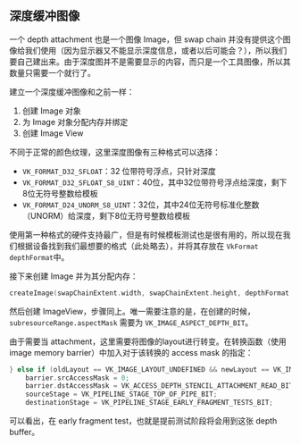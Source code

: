 ## 深度缓冲图像

一个 depth attachment 也是一个图像 Image，但 swap chain 并没有提供这个图像给我们使用（因为显示器又不能显示深度信息，或者以后可能会？），所以我们要自己建出来。由于深度图并不是需要显示的内容，而只是一个工具图像，所以其数量只需要一个就行了。

建立一个深度缓冲图像和之前一样：

1. 创建 Image 对象
2. 为 Image 对象分配内存并绑定
3. 创建 Image View

不同于正常的颜色纹理，这里深度图像有三种格式可以选择：

* `VK_FORMAT_D32_SFLOAT`：32 位带符号浮点，只针对深度
* `VK_FORMAT_D32_SFLOAT_S8_UINT`：40位，其中32位带符号浮点给深度，剩下8位无符号整数给模板
* `VK_FORMAT_D24_UNORM_S8_UINT`：32位，其中24位无符号标准化整数（UNORM）给深度，剩下8位无符号整数给模板

使用第一种格式的硬件支持最广，但是有时候模板测试也是很有用的，所以现在我们根据设备找到我们最想要的格式（此处略去），并将其存放在 `VkFormat depthFormat`中。

接下来创建 Image 并为其分配内存：

```c++
createImage(swapChainExtent.width, swapChainExtent.height, depthFormat, VK_IMAGE_TILING_OPTIMAL, VK_IMAGE_USAGE_DEPTH_STENCIL_ATTACHMENT_BIT, VK_MEMORY_PROPERTY_DEVICE_LOCAL_BIT, depthImage, depthImageMemory);
```

然后创建 ImageView，步骤同上。唯一需要注意的是，在创建的时候，`subresourceRange.aspectMask` 需要为 `VK_IMAGE_ASPECT_DEPTH_BIT`。

由于需要当 attachment，这里需要将图像的layout进行转变。在转换函数（使用 image memory barrier）中加入对于该转换的 access mask 的指定：

```c++
} else if (oldLayout == VK_IMAGE_LAYOUT_UNDEFINED && newLayout == VK_IMAGE_LAYOUT_DEPTH_STENCIL_ATTACHMENT_OPTIMAL) {
    barrier.srcAccessMask = 0;
    barrier.dstAccessMask = VK_ACCESS_DEPTH_STENCIL_ATTACHMENT_READ_BIT | VK_ACCESS_DEPTH_STENCIL_ATTACHMENT_WRITE_BIT;
    sourceStage = VK_PIPELINE_STAGE_TOP_OF_PIPE_BIT;
    destinationStage = VK_PIPELINE_STAGE_EARLY_FRAGMENT_TESTS_BIT;
```

可以看出，在 early fragment test，也就是提前测试阶段将会用到这张 depth buffer。

